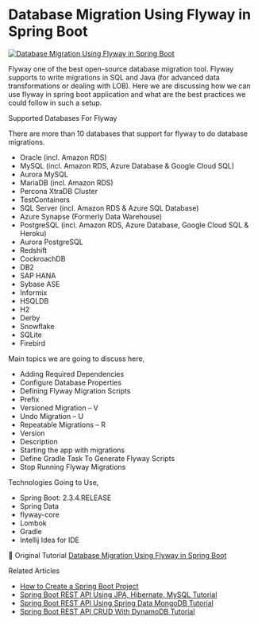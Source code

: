 # Database Migration Using Flyway in Spring Boot

<a href="https://javatodev.com/flyway-spring-boot/" target="blank">
    <img align="center" src="https://javatodev.com/wp-content/uploads/2020/10/Database-Migration-Using-Flyway-in-Spring-Boot-1-800x450.png" alt="Database Migration Using Flyway in Spring Boot"/></a>

<p align="left">
Flyway one of the best open-source database migration tool. Flyway supports to write migrations in SQL and Java (for advanced data transformations or dealing with LOB). Here we are discussing how we can use flyway in spring boot application and what are the best practices we could follow in such a setup.

Supported Databases For Flyway

There are more than 10 databases that support for flyway to do database migrations.

- Oracle (incl. Amazon RDS)
- MySQL (incl. Amazon RDS, Azure Database & Google Cloud SQL)
- Aurora MySQL
- MariaDB (incl. Amazon RDS)
- Percona XtraDB Cluster
- TestContainers
- SQL Server (incl. Amazon RDS & Azure SQL Database)
- Azure Synapse (Formerly Data Warehouse)
- PostgreSQL (incl. Amazon RDS, Azure Database, Google Cloud SQL & Heroku)
- Aurora PostgreSQL
- Redshift
- CockroachDB
- DB2
- SAP HANA
- Sybase ASE
- Informix
- HSQLDB
- H2
- Derby
- Snowflake
- SQLite
- Firebird

Main topics we are going to discuss here,

- Adding Required Dependencies
- Configure Database Properties
- Defining Flyway Migration Scripts
- Prefix
- Versioned Migration – V
- Undo Migration – U
- Repeatable Migrations – R
- Version
- Description
- Starting the app with migrations
- Define Gradle Task To Generate Flyway Scripts
- Stop Running Flyway Migrations

Technologies Going to Use,

- Spring Boot: 2.3.4.RELEASE
- Spring Data
- flyway-core
- Lombok
- Gradle
- Intellij Idea for IDE

</p>

📄 Original Tutorial [Database Migration Using Flyway in Spring Boot](https://javatodev.com/flyway-spring-boot/)

Related Articles 

 - [How to Create a Spring Boot Project](https://javatodev.com/how-to-create-a-spring-boot-project/)
 - [Spring Boot REST API Using JPA, Hibernate, MySQL Tutorial](https://javatodev.com/spring-boot-mysql/)
 - [Spring Boot REST API Using Spring Data MongoDB Tutorial](https://javatodev.com/spring-boot-mongodb-crud-api/)
 - [Spring Boot REST API CRUD With DynamoDB Tutorial](https://javatodev.com/spring-boot-dynamo-db-crud-tutorial/)
